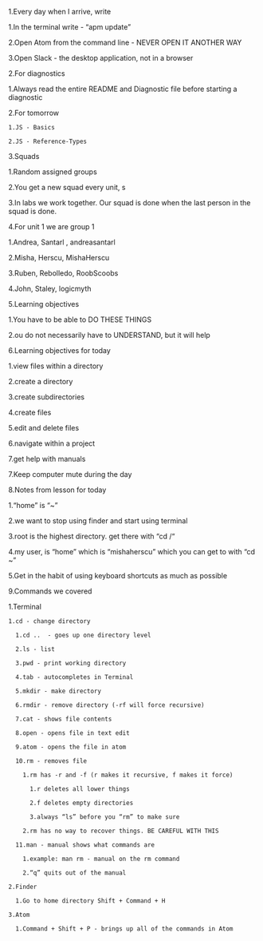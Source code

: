 1.Every day when I arrive, write

  1.In the terminal write - “apm update”

  2.Open Atom from the command line - NEVER OPEN IT ANOTHER WAY

  3.Open Slack - the desktop application, not in a browser

2.For diagnostics

  1.Always read the entire README and Diagnostic file before starting a
    diagnostic

  2.For tomorrow

    1.JS - Basics

    2.JS - Reference-Types

3.Squads

  1.Random assigned groups

  2.You get a new squad every unit, s

  3.In labs we work together. Our squad is done when the last person in the
    squad is  done.

4.For unit 1 we are group 1

  1.Andrea, Santarl , andreasantarl

  2.Misha, Herscu, MishaHerscu

  3.Ruben, Rebolledo, RoobScoobs

  4.John, Staley, logicmyth

5.Learning objectives

  1.You have to be able to DO THESE THINGS

  2.ou do not necessarily have to UNDERSTAND, but it will help

6.Learning objectives for today

  1.view files within a directory

  2.create a directory

  3.create subdirectories

  4.create files

  5.edit and delete files

  6.navigate within a project

  7.get help with manuals

7.Keep computer mute during the day

8.Notes from lesson for today

  1.“home” is “~”

  2.we want to stop using finder and start using terminal

  3.root is the highest directory. get there with “cd /“

  4.my user, is “home” which is “mishaherscu” which you can get to with “cd ~”

  5.Get in the habit of using keyboard shortcuts as much as possible

9.Commands we covered

  1.Terminal

    1.cd - change directory

      1.cd ..  - goes up one directory level

      2.ls - list

      3.pwd - print working directory

      4.tab - autocompletes in Terminal

      5.mkdir - make directory

      6.rmdir - remove directory (-rf will force recursive)

      7.cat - shows file contents

      8.open - opens file in text edit

      9.atom - opens the file in atom

      10.rm - removes file

        1.rm has -r and -f (r makes it recursive, f makes it force)

          1.r deletes all lower things

          2.f deletes empty directories

          3.always “ls” before you “rm” to make sure

        2.rm has no way to recover things. BE CAREFUL WITH THIS

      11.man - manual shows what commands are

        1.example: man rm - manual on the rm command

        2.“q” quits out of the manual

    2.Finder

      1.Go to home directory Shift + Command + H

    3.Atom

      1.Command + Shift + P - brings up all of the commands in Atom
